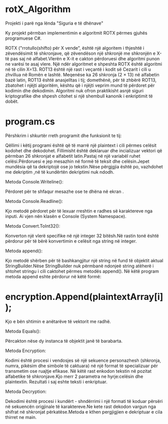 # rotX_Algorithm

Projekti i parë nga lënda "Siguria e të dhënave"

Ky projekt përmban implementimin e algoritmit ROTX përmes gjuhës programuese C#.

ROTX ("rrotullo(shifto) për X vende", është një algoritem i thjeshtë i zëvendësimit të shkronjave, që zëvendëson një shkronjë me shkronjën e X-të pas saj në alfabet.Vlerën e X-it e cakton përdoruesi dhe algoritmi punon ne varësi te asaj vlere.
Një ndër algoritmet e shpeshta ROTX është algoritmi në të cilin X=13.
ROT13 është një rast i veçantë i kodit së Cezarit i cili u zhvillua në Romën e lashtë.
Meqenëse ka 26 shkronja (2 × 13) në alfabetin bazë latin, ROT13 është anasjelltas i tij; domethënë, për të zhbërë ROT13, zbatohet i njëjti algoritëm, kështu që i njëjti veprim mund të përdoret për kodimin dhe dekodimin. Algoritmi nuk ofron praktikisht asnjë siguri kriptografike dhe shpesh citohet si një shembull kanonik i enkriptimit të dobët. 


# program.cs

Përshkrim i shkurtër rreth programit  dhe funksionit te tij:

Qëllimi i këtij programi është që të marrë një plaintext i cili përmes celësit kodohet dhe dekodohet.
Fillimisht është deklaruar dhe incializuar vektori që përmban 26 shkronjat e alfabetit latin.Pastaj në një variabël ruhet celësi.Përdoruesi e jep mesazhin në formë të teksit dhe celësin.Jepet mundësia që ta dekriptojë ose jo tekstin.Nëse përgjgjia është po, vazhdohet me dekriptim ,në të kundërtën dekriptimi nuk ndodh.

Metoda Console.Writeline():

Përdoret për te shfaqur mesazhe ose te dhëna në ekran .


Metoda Console.Readline():

Kjo metodë përdoret për të lexuar rreshtin e radhes së karaktereve nga inputi.
Ai vjen nën klasën e Console (System Namespace). 


Metoda Convert.ToInt32():

Konverton një vlerë specifike në një integer 32 bitësh.Në rastin tonë është përdorur për të bërë konvertimin e celësit nga string në integer.


Metoda append():

Kjo metodë shërben për të bashkangjitur një string në fund të objektit  aktual StringBuilder.Nëse StringBuilder nuk përmbanë ndonjeë string atëherë i shtohet stringu i cili caktohet përmes metodës append().
Në këtë program metoda append eshte përdorur në këtë formë:
# encryption.Append(plaintextArray[i]); 
Kjo e bën shtimin e anëtarëve të vektorit me radhë.


Metoda Equals():

Përcakton nëse dy instanca të objektit janë të barabarta.


Metoda Encryption:

Kodimi është procesi i vendosjes së një sekuence personazhesh (shkronja, numra, pikësim dhe simbole të caktuara) në një format të specializuar për transmetim ose ruajtje efikase. Në këtë rast enkodon tekstin në pozitat alfabetike të shkronjave.Kjo merr 2 parametra ne hyrje:celësin dhe plaintextin.
Rezultati i saj eshte teksti i enkriptuar.


Metoda Decryption:

Dekodimi është procesi i kundërt - shndërrimi i një formati të koduar përsëri në sekuencën origjinale të karaktereve.Ne kete rast dekodon vargun nga shifrat në shkronjat përkatëse.Metoda e kthen pergjigjien e dekriptuar e cila thirret ne main.


